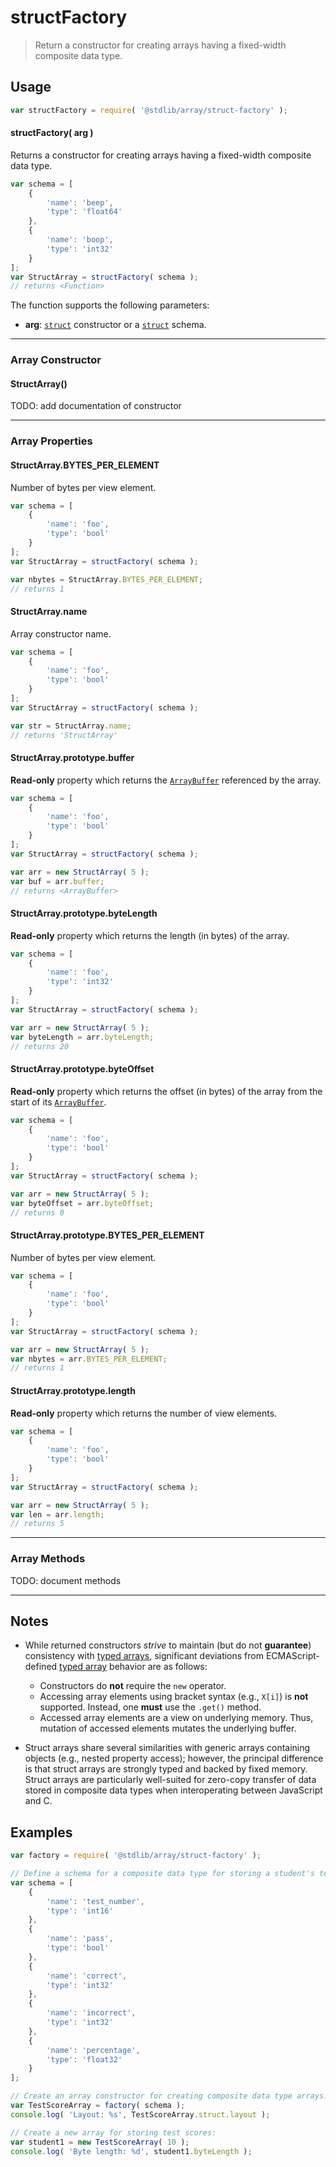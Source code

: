 <!--

@license Apache-2.0

Copyright (c) 2025 The Stdlib Authors.

Licensed under the Apache License, Version 2.0 (the "License");
you may not use this file except in compliance with the License.
You may obtain a copy of the License at

   http://www.apache.org/licenses/LICENSE-2.0

Unless required by applicable law or agreed to in writing, software
distributed under the License is distributed on an "AS IS" BASIS,
WITHOUT WARRANTIES OR CONDITIONS OF ANY KIND, either express or implied.
See the License for the specific language governing permissions and
limitations under the License.

-->

# structFactory

> Return a constructor for creating arrays having a fixed-width composite data type.

<!-- Section to include introductory text. Make sure to keep an empty line after the intro `section` element and another before the `/section` close. -->

<section class="intro">

</section>

<!-- /.intro -->

<!-- Package usage documentation. -->

<section class="usage">

## Usage

```javascript
var structFactory = require( '@stdlib/array/struct-factory' );
```

#### structFactory( arg )

Returns a constructor for creating arrays having a fixed-width composite data type.

```javascript
var schema = [
    {
        'name': 'beep',
        'type': 'float64'
    },
    {
        'name': 'boop',
        'type': 'int32'
    }
];
var StructArray = structFactory( schema );
// returns <Function>
```

The function supports the following parameters:

-   **arg**: [`struct`][@stdlib/dstructs/struct] constructor or a [`struct`][@stdlib/dstructs/struct] schema.

* * *

### Array Constructor

#### StructArray()

TODO: add documentation of constructor

* * *

### Array Properties

<a name="static-prop-bytes-per-element"></a>

#### StructArray.BYTES_PER_ELEMENT

Number of bytes per view element.

```javascript
var schema = [
    {
        'name': 'foo',
        'type': 'bool'
    }
];
var StructArray = structFactory( schema );

var nbytes = StructArray.BYTES_PER_ELEMENT;
// returns 1
```

<a name="static-prop-name"></a>

#### StructArray.name

Array constructor name.

```javascript
var schema = [
    {
        'name': 'foo',
        'type': 'bool'
    }
];
var StructArray = structFactory( schema );

var str = StructArray.name;
// returns 'StructArray'
```

<a name="prop-buffer"></a>

#### StructArray.prototype.buffer

**Read-only** property which returns the [`ArrayBuffer`][@stdlib/array/buffer] referenced by the array.

```javascript
var schema = [
    {
        'name': 'foo',
        'type': 'bool'
    }
];
var StructArray = structFactory( schema );

var arr = new StructArray( 5 );
var buf = arr.buffer;
// returns <ArrayBuffer>
```

<a name="prop-byte-length"></a>

#### StructArray.prototype.byteLength

**Read-only** property which returns the length (in bytes) of the array.

```javascript
var schema = [
    {
        'name': 'foo',
        'type': 'int32'
    }
];
var StructArray = structFactory( schema );

var arr = new StructArray( 5 );
var byteLength = arr.byteLength;
// returns 20
```

<a name="prop-byte-offset"></a>

#### StructArray.prototype.byteOffset

**Read-only** property which returns the offset (in bytes) of the array from the start of its [`ArrayBuffer`][@stdlib/array/buffer].

```javascript
var schema = [
    {
        'name': 'foo',
        'type': 'bool'
    }
];
var StructArray = structFactory( schema );

var arr = new StructArray( 5 );
var byteOffset = arr.byteOffset;
// returns 0
```

<a name="prop-bytes-per-element"></a>

#### StructArray.prototype.BYTES_PER_ELEMENT

Number of bytes per view element.

```javascript
var schema = [
    {
        'name': 'foo',
        'type': 'bool'
    }
];
var StructArray = structFactory( schema );

var arr = new StructArray( 5 );
var nbytes = arr.BYTES_PER_ELEMENT;
// returns 1
```

<a name="prop-length"></a>

#### StructArray.prototype.length

**Read-only** property which returns the number of view elements.

```javascript
var schema = [
    {
        'name': 'foo',
        'type': 'bool'
    }
];
var StructArray = structFactory( schema );

var arr = new StructArray( 5 );
var len = arr.length;
// returns 5
```

* * *

### Array Methods

TODO: document methods

</section>

<!-- /.usage -->

<!-- Package usage notes. Make sure to keep an empty line after the `section` element and another before the `/section` close. -->

<section class="notes">

* * *

## Notes

-   While returned constructors _strive_ to maintain (but do not **guarantee**) consistency with [typed arrays][@stdlib/array/typed], significant deviations from ECMAScript-defined [typed array][@stdlib/array/typed] behavior are as follows:

    -   Constructors do **not** require the `new` operator.
    -   Accessing array elements using bracket syntax (e.g., `X[i]`) is **not** supported. Instead, one **must** use the `.get()` method.
    -   Accessed array elements are a view on underlying memory. Thus, mutation of accessed elements mutates the underlying buffer.

-   Struct arrays share several similarities with generic arrays containing objects (e.g., nested property access); however, the principal difference is that struct arrays are strongly typed and backed by fixed memory. Struct arrays are particularly well-suited for zero-copy transfer of data stored in composite data types when interoperating between JavaScript and C.

</section>

<!-- /.notes -->

<!-- Package usage examples. -->

<section class="examples">

## Examples

<!-- eslint no-undef: "error" -->

```javascript
var factory = require( '@stdlib/array/struct-factory' );

// Define a schema for a composite data type for storing a student's test scores:
var schema = [
    {
        'name': 'test_number',
        'type': 'int16'
    },
    {
        'name': 'pass',
        'type': 'bool'
    },
    {
        'name': 'correct',
        'type': 'int32'
    },
    {
        'name': 'incorrect',
        'type': 'int32'
    },
    {
        'name': 'percentage',
        'type': 'float32'
    }
];

// Create an array constructor for creating composite data type arrays:
var TestScoreArray = factory( schema );
console.log( 'Layout: %s', TestScoreArray.struct.layout );

// Create a new array for storing test scores:
var student1 = new TestScoreArray( 10 );
console.log( 'Byte length: %d', student1.byteLength );
```

</section>

<!-- /.examples -->

<!-- Section to include cited references. If references are included, add a horizontal rule *before* the section. Make sure to keep an empty line after the `section` element and another before the `/section` close. -->

<section class="references">

</section>

<!-- /.references -->

<!-- Section for related `stdlib` packages. Do not manually edit this section, as it is automatically populated. -->

<section class="related">

</section>

<!-- /.related -->

<!-- Section for all links. Make sure to keep an empty line after the `section` element and another before the `/section` close. -->

<section class="links">

[@stdlib/array/typed]: https://github.com/stdlib-js/array/tree/main/typed

[@stdlib/array/buffer]: https://github.com/stdlib-js/array/tree/main/buffer

[@stdlib/dstructs/struct]: https://github.com/stdlib-js/dstructs-struct

</section>

<!-- /.links -->
